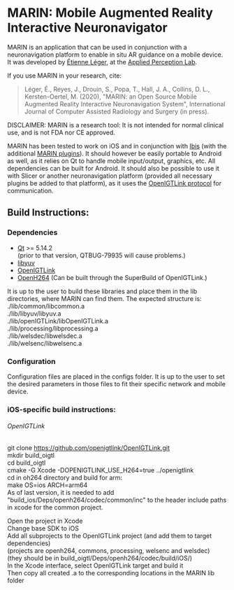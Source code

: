 # MARIN: Mobile Augmented Reality Interactive Neuronavigator  

MARIN is an application that can be used in conjunction with a neuronavigation platform to enable in situ AR guidance on a mobile device. It was developed by [Étienne Léger](https://ap-lab.ca/people/etienneleger/), at the [Applied Perception Lab](https://ap-lab.ca/).

If you use MARIN in your research, cite: 
> Léger, É., Reyes, J., Drouin, S., Popa, T., Hall, J. A., Collins, D. L., Kersten-Oertel, M. (2020), "MARIN: an Open Source Mobile Augmented Reality Interactive Neuronavigation System", International Journal of Computer Assisted Radiology and Surgery (in press).

DISCLAIMER: MARIN is a research tool: It is not intended for normal clinical use, and is not FDA nor CE approved.

MARIN has been tested to work on iOS and in conjunction with [Ibis](https://github.com/IbisNeuronav/Ibis) (with the additional [MARIN plugins](https://github.com/AppliedPerceptionLab/IbisPluginsExtraMARIN/tree/master/CommandsProcessing)). It should however be easily portable to Android as well, as it relies on Qt to handle mobile input/output, graphics, etc. All dependencies can be built for Android. It should also be possible to use it with Slicer or another neuronavigation platform (provided all necessary plugins be added to that platform), as it uses the [OpenIGTLink protocol](http://openigtlink.org/) for communication.

## Build Instructions:  

### Dependencies  
* [Qt](https://www.qt.io/) >= 5.14.2  
(prior to that version, QTBUG-79935 will cause problems.)  
* [libyuv](https://chromium.googlesource.com/libyuv/libyuv/)  
* [OpenIGTLink](https://github.com/openigtlink/OpenIGTLink)  
* [OpenH264](https://github.com/cisco/openh264)  (Can be built through the SuperBuild of OpenIGTLink.)

It is up to the user to build these libraries and place them in the lib directories, where MARIN can find them. The expected structure is:  
./lib/common/libcommon.a  
./lib/libyuv/libyuv.a  
./lib/openIGTLink/libOpenIGTLink.a  
./lib/processing/libprocessing.a  
./lib/welsdec/libwelsdec.a  
./lib/welsenc/libwelsenc.a  

### Configuration
Configuration files are placed in the configs folder. It is up to the user to set the desired parameters in those files to fit their specific network and mobile device. 

### iOS-specific build instructions:  

######   OpenIGTLink  
git clone https://github.com/openigtlink/OpenIGTLink.git  
mkdir build_oigtl  
cd build_oigtl  
cmake -G Xcode -DOPENIGTLINK_USE_H264=true ../openigtlink  
cd in oh264 directory and build for arm:  
make OS=ios ARCH=arm64  
As of last version, it is needed to add "build_ios/Deps/openh264/codec/common/inc" to the header include paths in xcode for the common project.  

Open the project in Xcode  
Change base SDK to iOS  
Add all subprojects to the OpenIGTLink project (and add them to target dependencies)  
(projects are openh264, commons, processing, welsenc and welsdec)  
(they should be in ⁨build_oigtl/Deps⁩/openh264⁩/codec⁩/build⁩/iOS⁩/)  
In the Xcode interface, select OpenIGTLink target and build it  
Then copy all created .a to the corresponding locations in the MARIN lib folder  
